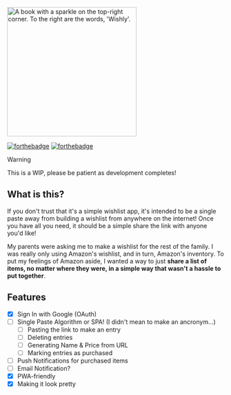 <picture>
  <source media="(prefers-color-scheme: dark)" srcset="https://github.com/user-attachments/assets/924b7d86-ac02-403f-9df8-d20c15c10993">
  <source media="(prefers-color-scheme: light)" srcset="https://github.com/user-attachments/assets/28d3420a-15d6-4c57-b157-fc94eb9413c1">
  <img 
    alt="A book with a sparkle on the top-right corner. To the right are the words, 'Wishly'." 
    src="https://github.com/user-attachments/assets/28d3420a-15d6-4c57-b157-fc94eb9413c1" 
    width="300"
  >
</picture>

[![forthebadge](https://forthebadge.com/images/badges/it-works-why.svg)](https://forthebadge.com)
[![forthebadge](https://forthebadge.com/images/badges/approved-by-my-mom.svg)](https://forthebadge.com)

> [!WARNING]
> This is a WIP, please be patient as development completes!

What is this?
---
If you don't trust that it's a simple wishlist app, it's intended to be a single paste away from building a wishlist from anywhere on the internet! Once you have all you need, it should be a simple share the link with anyone you'd like!

My parents were asking me to make a wishlist for the rest of the family. I was really only using Amazon's wishlist, and in turn, Amazon's inventory. To put my feelings of Amazon aside, I wanted a way to just **share a list of items, no matter where they were, in a simple way that wasn't a hassle to put together**. 

## Features
- [x] Sign In with Google (OAuth)
- [ ] Single Paste Algorithm or SPA! (I didn't mean to make an ancronym...)
  - [ ] Pasting the link to make an entry
  - [ ] Deleting entries
  - [ ] Generating Name & Price from URL
  - [ ] Marking entries as purchased
- [ ] Push Notifications for purchased items
 - [ ] Email Notification?
- [x] PWA-friendly
- [x] Making it look pretty
